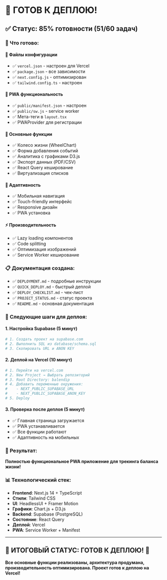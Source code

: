 # 🚀 ГОТОВ К ДЕПЛОЮ!

## ✅ **Статус: 85% готовности (51/60 задач)**

### 🎯 **Что готово:**

#### 📁 **Файлы конфигурации**
- ✅ `vercel.json` - настроен для Vercel
- ✅ `package.json` - все зависимости
- ✅ `next.config.js` - оптимизирован
- ✅ `tailwind.config.ts` - настроен

#### 🎨 **PWA функциональность**
- ✅ `public/manifest.json` - настроен
- ✅ `public/sw.js` - service worker
- ✅ Мета-теги в `layout.tsx`
- ✅ PWAProvider для регистрации

#### 🔧 **Основные функции**
- ✅ Колесо жизни (WheelChart)
- ✅ Форма добавления событий
- ✅ Аналитика с графиками D3.js
- ✅ Экспорт данных (PDF/CSV)
- ✅ React Query кеширование
- ✅ Виртуализация списков

#### 📱 **Адаптивность**
- ✅ Мобильная навигация
- ✅ Touch-friendly интерфейс
- ✅ Responsive дизайн
- ✅ PWA установка

#### ⚡ **Производительность**
- ✅ Lazy loading компонентов
- ✅ Code splitting
- ✅ Оптимизация изображений
- ✅ Service Worker кеширование

### 📋 **Документация создана:**
- ✅ `DEPLOYMENT.md` - подробные инструкции
- ✅ `QUICK_DEPLOY.md` - быстрый деплой
- ✅ `DEPLOY_CHECKLIST.md` - чек-лист
- ✅ `PROJECT_STATUS.md` - статус проекта
- ✅ `README.md` - основная документация

### 🚀 **Следующие шаги для деплоя:**

#### 1. **Настройка Supabase** (5 минут)
```bash
# 1. Создать проект на supabase.com
# 2. Выполнить SQL из database/schema.sql
# 3. Скопировать URL и ANON KEY
```

#### 2. **Деплой на Vercel** (10 минут)
```bash
# 1. Перейти на vercel.com
# 2. New Project → Выбрать репозиторий
# 3. Root Directory: balendip
# 4. Добавить переменные окружения:
#    - NEXT_PUBLIC_SUPABASE_URL
#    - NEXT_PUBLIC_SUPABASE_ANON_KEY
# 5. Deploy
```

#### 3. **Проверка после деплоя** (5 минут)
- ✅ Главная страница загружается
- ✅ PWA устанавливается
- ✅ Все функции работают
- ✅ Адаптивность на мобильных

### 🎉 **Результат:**
**Полностью функциональное PWA приложение для трекинга баланса жизни!**

### 📊 **Технологический стек:**
- **Frontend**: Next.js 14 + TypeScript
- **Стили**: Tailwind CSS
- **UI**: HeadlessUI + Framer Motion
- **Графики**: Chart.js + D3.js
- **Backend**: Supabase (PostgreSQL)
- **Состояние**: React Query
- **Деплой**: Vercel
- **PWA**: Service Worker + Manifest

---

## 🎯 **ИТОГОВЫЙ СТАТУС: ГОТОВ К ДЕПЛОЮ! 🚀**

**Все основные функции реализованы, архитектура продумана, производительность оптимизирована. Проект готов к деплою на Vercel!**
